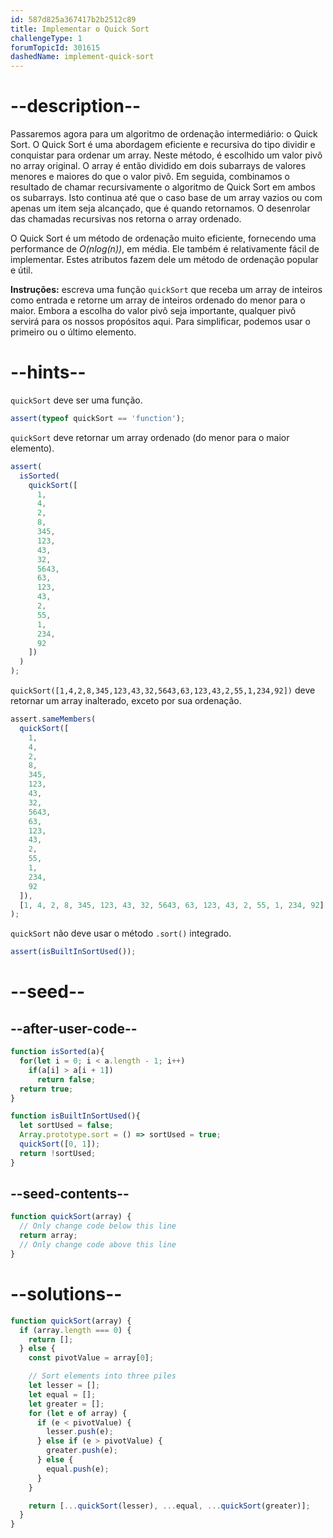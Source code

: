 ```yaml
---
id: 587d825a367417b2b2512c89
title: Implementar o Quick Sort
challengeType: 1
forumTopicId: 301615
dashedName: implement-quick-sort
---
```


# --description--

Passaremos agora para um algoritmo de ordenação intermediário: o Quick Sort. O Quick Sort é uma abordagem eficiente e recursiva do tipo dividir e conquistar para ordenar um array. Neste método, é escolhido um valor pivô no array original. O array é então dividido em dois subarrays de valores menores e maiores do que o valor pivô. Em seguida, combinamos o resultado de chamar recursivamente o algoritmo de Quick Sort em ambos os subarrays. Isto continua até que o caso base de um array vazios ou com apenas um item seja alcançado, que é quando retornamos. O desenrolar das chamadas recursivas nos retorna o array ordenado.

O Quick Sort é um método de ordenação muito eficiente, fornecendo uma performance de *O(nlog(n))*, em média. Ele também é relativamente fácil de implementar. Estes atributos fazem dele um método de ordenação popular e útil.

**Instruções:** escreva uma função `quickSort` que receba um array de inteiros como entrada e retorne um array de inteiros ordenado do menor para o maior. Embora a escolha do valor pivô seja importante, qualquer pivô servirá para os nossos propósitos aqui. Para simplificar, podemos usar o primeiro ou o último elemento.

# --hints--

`quickSort` deve ser uma função.

```js
assert(typeof quickSort == 'function');
```

`quickSort` deve retornar um array ordenado (do menor para o maior elemento).

```js
assert(
  isSorted(
    quickSort([
      1,
      4,
      2,
      8,
      345,
      123,
      43,
      32,
      5643,
      63,
      123,
      43,
      2,
      55,
      1,
      234,
      92
    ])
  )
);
```

`quickSort([1,4,2,8,345,123,43,32,5643,63,123,43,2,55,1,234,92])` deve retornar um array inalterado, exceto por sua ordenação.

```js
assert.sameMembers(
  quickSort([
    1,
    4,
    2,
    8,
    345,
    123,
    43,
    32,
    5643,
    63,
    123,
    43,
    2,
    55,
    1,
    234,
    92
  ]),
  [1, 4, 2, 8, 345, 123, 43, 32, 5643, 63, 123, 43, 2, 55, 1, 234, 92]
);
```

`quickSort` não deve usar o método `.sort()` integrado.

```js
assert(isBuiltInSortUsed());
```

# --seed--

## --after-user-code--

```js
function isSorted(a){
  for(let i = 0; i < a.length - 1; i++)
    if(a[i] > a[i + 1])
      return false;
  return true;
}

function isBuiltInSortUsed(){
  let sortUsed = false;
  Array.prototype.sort = () => sortUsed = true;
  quickSort([0, 1]);
  return !sortUsed;
}
```

## --seed-contents--

```js
function quickSort(array) {
  // Only change code below this line
  return array;
  // Only change code above this line
}
```

# --solutions--

```js
function quickSort(array) {
  if (array.length === 0) {
    return [];
  } else {
    const pivotValue = array[0];

    // Sort elements into three piles
    let lesser = [];
    let equal = [];
    let greater = [];
    for (let e of array) {
      if (e < pivotValue) {
        lesser.push(e);
      } else if (e > pivotValue) {
        greater.push(e);
      } else {
        equal.push(e);
      }
    }

    return [...quickSort(lesser), ...equal, ...quickSort(greater)];
  }
}
```
